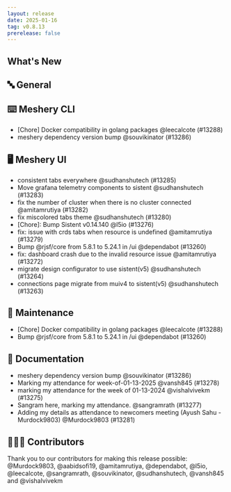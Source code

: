 ```yaml
---
layout: release
date: 2025-01-16
tag: v0.8.13
prerelease: false
---
```


## What's New

## 🔤 General

## ⌨️ Meshery CLI

- [Chore] Docker compatibility in golang packages @leecalcote (#13288)
- meshery dependency version bump @souvikinator (#13286)

## 🖥 Meshery UI

- consistent tabs everywhere @sudhanshutech (#13285)
- Move grafana telemetry components to sistent @sudhanshutech (#13283)
- fix the number of cluster when there is no cluster connected @amitamrutiya (#13282)
- fix miscolored tabs theme @sudhanshutech (#13280)
- [Chore]: Bump Sistent v0.14.140 @l5io (#13276)
- fix: issue with crds tabs when resource is undefined @amitamrutiya (#13279)
- Bump @rjsf/core from 5.8.1 to 5.24.1 in /ui @dependabot (#13260)
- fix: dashboard crash due to the invalid resource issue @amitamrutiya (#13272)
- migrate design configurator to use sistent(v5) @sudhanshutech (#13264)
- connections page migrate from muiv4 to sistent(v5) @sudhanshutech (#13263)

## 🧰 Maintenance

- [Chore] Docker compatibility in golang packages @leecalcote (#13288)
- Bump @rjsf/core from 5.8.1 to 5.24.1 in /ui @dependabot (#13260)

## 📖 Documentation

- meshery dependency version bump @souvikinator (#13286)
- Marking my attendance for week-of-01-13-2025 @vansh845 (#13278)
- marking my attendance for the week of 01-13-2024 @vishalvivekm (#13275)
- Sangram here, marking my attendance. @sangramrath (#13277)
- Adding my details as attendance to newcomers meeting (Ayush Sahu - Murdock9803) @Murdock9803 (#13281)

## 👨🏽‍💻 Contributors

Thank you to our contributors for making this release possible:
@Murdock9803, @aabidsofi19, @amitamrutiya, @dependabot, @l5io, @leecalcote, @sangramrath, @souvikinator, @sudhanshutech, @vansh845 and @vishalvivekm
